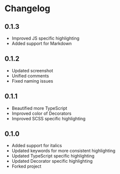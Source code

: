 # Changelog

## 0.1.3
- Improved JS specific highlighting
- Added support for Markdown

## 0.1.2
- Updated screenshot
- Unified comments
- Fixed naming issues

## 0.1.1
- Beautified more TypeScript
- Improved color of Decorators
- Improved SCSS specific highlighting

## 0.1.0
- Added support for italics
- Updated keywords for more consistent highlighting
- Updated TypeScript specific highlighting
- Updated Decorator specific highlighting
- Forked project


